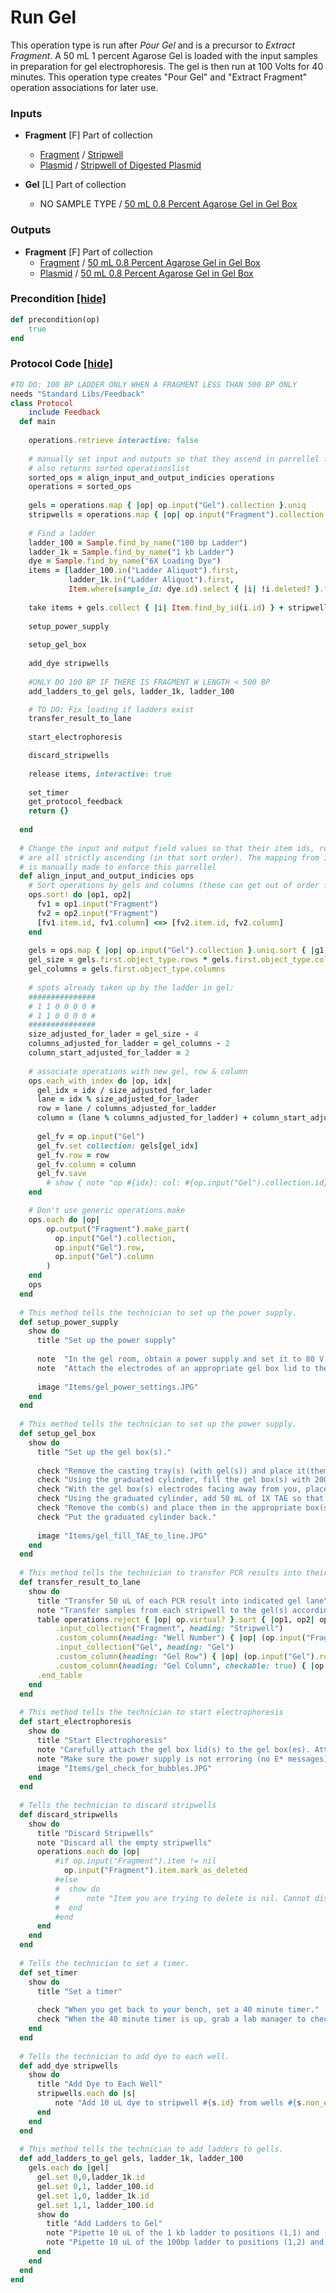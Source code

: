 # Run Gel

This operation type is run after *Pour Gel* and is a precursor to *Extract Fragment*. 
A 50 mL 1 percent Agarose Gel is loaded with the input samples in preparation for gel electrophoresis. 
The gel is then run at 100 Volts for 40 minutes. This operation type creates "Pour Gel" and
"Extract Fragment" operation associations for later use.
### Inputs


- **Fragment** [F]  Part of collection
  - <a href='#' onclick='easy_select("Sample Types", "Fragment")'>Fragment</a> / <a href='#' onclick='easy_select("Containers", "Stripwell")'>Stripwell</a>
  - <a href='#' onclick='easy_select("Sample Types", "Plasmid")'>Plasmid</a> / <a href='#' onclick='easy_select("Containers", "Stripwell of Digested Plasmid")'>Stripwell of Digested Plasmid</a>

- **Gel** [L]  Part of collection
  - NO SAMPLE TYPE / <a href='#' onclick='easy_select("Containers", "50 mL 0.8 Percent Agarose Gel in Gel Box")'>50 mL 0.8 Percent Agarose Gel in Gel Box</a>



### Outputs


- **Fragment** [F]  Part of collection
  - <a href='#' onclick='easy_select("Sample Types", "Fragment")'>Fragment</a> / <a href='#' onclick='easy_select("Containers", "50 mL 0.8 Percent Agarose Gel in Gel Box")'>50 mL 0.8 Percent Agarose Gel in Gel Box</a>
  - <a href='#' onclick='easy_select("Sample Types", "Plasmid")'>Plasmid</a> / <a href='#' onclick='easy_select("Containers", "50 mL 0.8 Percent Agarose Gel in Gel Box")'>50 mL 0.8 Percent Agarose Gel in Gel Box</a>

### Precondition <a href='#' id='precondition'>[hide]</a>
```ruby
def precondition(op)
    true
end
```

### Protocol Code <a href='#' id='protocol'>[hide]</a>
```ruby
#TO DO: 100 BP LADDER ONLY WHEN A FRAGMENT LESS THAN 500 BP ONLY 
needs "Standard Libs/Feedback"
class Protocol
    include Feedback
  def main
      
    operations.retrieve interactive: false
    
    # manually set input and outputs so that they ascend in parrellel for id, row, column
    # also returns sorted operationslist
    sorted_ops = align_input_and_output_indicies operations
    operations = sorted_ops
    
    gels = operations.map { |op| op.input("Gel").collection }.uniq
    stripwells = operations.map { |op| op.input("Fragment").collection }.uniq.sort { |sw1, sw2| sw1.id <=> sw2.id }
    
    # Find a ladder
    ladder_100 = Sample.find_by_name("100 bp Ladder")
    ladder_1k = Sample.find_by_name("1 kb Ladder")
    dye = Sample.find_by_name("6X Loading Dye")
    items = [ladder_100.in("Ladder Aliquot").first,
             ladder_1k.in("Ladder Aliquot").first,
             Item.where(sample_id: dye.id).select { |i| !i.deleted? }.first]
    
    take items + gels.collect { |i| Item.find_by_id(i.id) } + stripwells.collect { |i| Item.find_by_id(i.id) }, interactive: true
    
    setup_power_supply
    
    setup_gel_box
    
    add_dye stripwells
    
    #ONLY DO 100 BP IF THERE IS FRAGMENT W LENGTH < 500 BP
    add_ladders_to_gel gels, ladder_1k, ladder_100

    # TO DO: Fix loading if ladders exist
    transfer_result_to_lane
    
    start_electrophoresis

    discard_stripwells
    
    release items, interactive: true
    
    set_timer
    get_protocol_feedback
    return {}
    
  end
  
  # Change the input and output field values so that their item ids, row, and column
  # are all strictly ascending (in that sort order). The mapping from input->output
  # is manually made to enforce this parrellel
  def align_input_and_output_indicies ops
    # Sort operations by gels and columns (these can get out of order from PCR)
    ops.sort! do |op1, op2| 
      fv1 = op1.input("Fragment")
      fv2 = op2.input("Fragment")
      [fv1.item.id, fv1.column] <=> [fv2.item.id, fv2.column]
    end
    
    gels = ops.map { |op| op.input("Gel").collection }.uniq.sort { |g1, g2| g1.id <=> g2.id }
    gel_size = gels.first.object_type.rows * gels.first.object_type.columns
    gel_columns = gels.first.object_type.columns
    
    # spots already taken up by the ladder in gel:
    ###############
    # 1 1 0 0 0 0 #
    # 1 1 0 0 0 0 #
    ###############
    size_adjusted_for_lader = gel_size - 4
    columns_adjusted_for_ladder = gel_columns - 2
    column_start_adjusted_for_ladder = 2
    
    # associate operations with new gel, row & column
    ops.each_with_index do |op, idx|
      gel_idx = idx / size_adjusted_for_lader
      lane = idx % size_adjusted_for_lader
      row = lane / columns_adjusted_for_ladder
      column = (lane % columns_adjusted_for_ladder) + column_start_adjusted_for_ladder
      
      gel_fv = op.input("Gel")
      gel_fv.set collection: gels[gel_idx]
      gel_fv.row = row
      gel_fv.column = column
      gel_fv.save
        # show { note "op #{idx}: col: #{op.input("Gel").collection.id}, row: #{op.input("Gel").row}, column: #{op.input("Gel").column}" }
    end

    # Don't use generic operations.make
    ops.each do |op|
        op.output("Fragment").make_part(
          op.input("Gel").collection,
          op.input("Gel").row,
          op.input("Gel").column
        )
    end
    ops
  end
  
  # This method tells the technician to set up the power supply.
  def setup_power_supply
    show do
      title "Set up the power supply"
      
      note  "In the gel room, obtain a power supply and set it to 80 V and with a 40 minute timer."
      note  "Attach the electrodes of an appropriate gel box lid to the power supply."
      
      image "Items/gel_power_settings.JPG" 
    end
  end
  
  # This method tells the technician to set up the power supply.
  def setup_gel_box
    show do
      title "Set up the gel box(s)."
      
      check "Remove the casting tray(s) (with gel(s)) and place it(them) on the bench."
      check "Using the graduated cylinder, fill the gel box(s) with 200 mL of 1X TAE. TAE should just cover the center of the gel box(s)."
      check "With the gel box(s) electrodes facing away from you, place the casting tray(s) (with gel(s)) back in the gel box(s). The top lane(s) should be on your left, as the DNA will move to the right."
      check "Using the graduated cylinder, add 50 mL of 1X TAE so that the surface of the gel is covered."
      check "Remove the comb(s) and place them in the appropriate box(s)."
      check "Put the graduated cylinder back."
      
      image "Items/gel_fill_TAE_to_line.JPG"
    end  
  end
  
  # This method tells the technician to transfer PCR results into their indicated gel lanes.
  def transfer_result_to_lane
    show do 
      title "Transfer 50 uL of each PCR result into indicated gel lane"
      note "Transfer samples from each stripwell to the gel(s) according to the following table:"
      table operations.reject { |op| op.virtual? }.sort { |op1, op2| op1.input("Fragment").item.id <=> op2.input("Fragment").item.id }.extend(OperationList).start_table
          .input_collection("Fragment", heading: "Stripwell")
          .custom_column(heading: "Well Number") { |op| (op.input("Fragment").column + 1)  }
          .input_collection("Gel", heading: "Gel")
          .custom_column(heading: "Gel Row") { |op| (op.input("Gel").row + 1) }
          .custom_column(heading: "Gel Column", checkable: true) { |op| (op.input("Gel").column + 1) }
      .end_table
    end
  end
  
  # This method tells the technician to start electrophoresis
  def start_electrophoresis
    show do
      title "Start Electrophoresis"
      note "Carefully attach the gel box lid(s) to the gel box(es). Attach the red electrode to the red terminal of the power supply, and the black electrode to the neighboring black terminal. Hit the start button on the gel boxes."
      note "Make sure the power supply is not erroring (no E* messages) and that there are bubbles emerging from the platinum wires in the bottom corners of the gel box."
      image "Items/gel_check_for_bubbles.JPG"
    end
  end
  
  # Tells the technician to discard stripwells
  def discard_stripwells
    show do 
      title "Discard Stripwells"
      note "Discard all the empty stripwells"
      operations.each do |op|
          #if op.input("Fragment").item != nil
            op.input("Fragment").item.mark_as_deleted
          #else
          #  show do
          #      note "Item you are trying to delete is nil. Cannot discard." #{op.input("Fragment").item.id}
          #  end
          #end
      end
    end
  end
  
  # Tells the technician to set a timer.
  def set_timer
    show do
      title "Set a timer"
      
      check "When you get back to your bench, set a 40 minute timer." 
      check "When the 40 minute timer is up, grab a lab manager to check on the gel. The lab manager may have you set another timer after checking the gel."
    end
  end
  
  # Tells the technician to add dye to each well.
  def add_dye stripwells
    show do 
      title "Add Dye to Each Well"
      stripwells.each do |s|
          note "Add 10 uL dye to stripwell #{s.id} from wells #{s.non_empty_string}"
      end
    end
  end
  
  # This method tells the technician to add ladders to gells.
  def add_ladders_to_gel gels, ladder_1k, ladder_100
    gels.each do |gel|
      gel.set 0,0,ladder_1k.id
      gel.set 0,1, ladder_100.id
      gel.set 1,0, ladder_1k.id
      gel.set 1,1, ladder_100.id
      show do
        title "Add Ladders to Gel"
        note "Pipette 10 uL of the 1 kb ladder to positions (1,1) and (2,1) of gel #{gel.id}"
        note "Pipette 10 uL of the 100bp ladder to positions (1,2) and (2,2) of gel #{gel.id}"
      end
    end
  end
end
```
